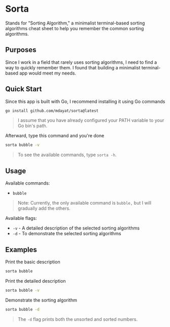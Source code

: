 # Sorta

Stands for "Sorting Algorithm," a minimalist terminal-based sorting algorithms cheat sheet to help you remember the common sorting algorithms.

## Purposes

Since I work in a field that rarely uses sorting algorithms, I need to find a way to quickly remember them. I found that building a minimalist terminal-based app would meet my needs.

## Quick Start

Since this app is built with Go, I recommend installing it using Go commands

```bash
go install github.com/mdayat/sorta@latest
```

> I assume that you have already configured your PATH variable to your Go bin's path.

Afterward, type this command and you're done

```bash
sorta bubble -v
```

> To see the available commands, type `sorta -h`.

## Usage

Available commands:

- `bubble`

> Note: Currently, the only available command is `bubble,` but I will gradually add the others.

Available flags:

- `-v` - A detailed description of the selected sorting algorithms
- `-d` - To demonstrate the selected sorting algorithms

## Examples

Print the basic description

```bash
sorta bubble
```

Print the detailed description

```bash
sorta bubble -v
```

Demonstrate the sorting algorithm

```bash
sorta bubble -d
```

> The `-d` flag prints both the unsorted and sorted numbers.
